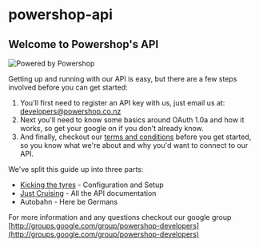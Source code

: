powershop-api
=============

## Welcome to Powershop's API

![Powered by Powershop](http://www.powershop.co.nz/content/developers-api/images/badge-powered-by-powershop.png)

Getting up and running with our API is easy, but there are a few steps involved before you can get started:

1. You'll first need to register an API key with us, just email us at: [developers@powershop.co.nz](mailto:devs@powershop.co.nz)
2. Next you'll need to know some basics around OAuth 1.0a and how it works, so get your google on if you don't already know.
3. And finally, checkout our [terms and conditions](https://github.com/powershop/powershop-api/blob/master/doc/API%20terms%20and%20conditions.pdf) before you get started, so you know what we're about and why you'd want to connect to our API.

We've split this guide up into three parts:

* [Kicking the tyres](https://github.com/powershop/powershop-api/wiki/Configuration-&-Setup) - Configuration and Setup
* [Just Cruising](https://github.com/powershop/powershop-api/wiki/API-Documentation) - All the API documentation
* Autobahn - Here be Germans

 
For more information and any questions checkout our google group [http://groups.google.com/group/powershop-developers](http://groups.google.com/group/powershop-developers)
